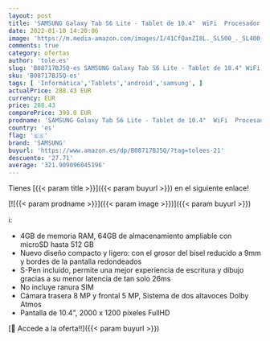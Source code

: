 ```yaml
---
layout: post
title: 'SAMSUNG Galaxy Tab S6 Lite - Tablet de 10.4"  WiFi  Procesador Exynos 9611  RAM de 4GB  Almacenamiento de 64GB  Android 10  - Color Azul [Versión española]'
date: 2022-01-10 14:20:06
image: 'https://m.media-amazon.com/images/I/41CfQanZI8L._SL500_._SL400_.jpg'
comments: true
category: ofertas
author: 'tole.es'
slug: 'B08717BJ5Q-es SAMSUNG Galaxy Tab S6 Lite - Tablet de 10.4" WiFi...'
sku: 'B08717BJ5Q-es'
tags: [ 'Informática','Tablets','android','samsung', ]
actualPrice: 288.43 EUR
currency: EUR
price: 288.43
comparePrice: 399.0 EUR
prodname: 'SAMSUNG Galaxy Tab S6 Lite - Tablet de 10.4"  WiFi  Procesador Exynos 9611  RAM de 4GB  Almacenamiento de 64GB  Android 10  - Color Azul [Versión española]'
country: 'es'
flag: '🇪🇸'
brand: 'SAMSUNG'
buyurl: 'https://www.amazon.es/dp/B08717BJ5Q/?tag=tolees-21'
descuento: '27.71'
average: '321.909096045196'
---
```


Tienes [{{< param title >}}]({{< param buyurl >}}) en el siguiente enlace!

[![{{< param prodname >}}]({{< param image >}})]({{< param buyurl >}})

ℹ️:

- 4GB de memoria RAM, 64GB de almacenamiento ampliable con microSD hasta 512 GB
- Nuevo diseño compacto y ligero: con el grosor del bisel reducido a 9mm y bordes de la pantalla redondeados
- S-Pen incluido, permite una mejor experiencia de escritura y dibujo gracias a su menor latencia de tan solo 26ms
- No incluye ranura SIM
- Cámara trasera 8 MP y frontal 5 MP, Sistema de dos altavoces Dolby Atmos
- Pantalla de 10.4", 2000 x 1200 píxeles FullHD

[🛒 Accede a la oferta!!]({{< param buyurl >}})
